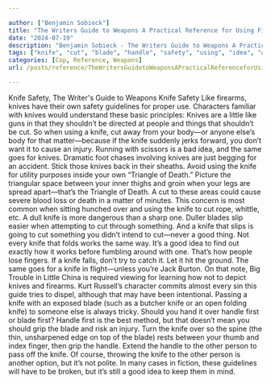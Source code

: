 ```yaml
---

author: ["Benjamin Sobieck"]
title: "The Writers Guide to Weapons A Practical Reference for Using Firearms and Knives in Fiction - N55871"
date: "2024-07-19"
description: "Benjamin Sobieck - The Writers Guide to Weapons A Practical Reference for Using Firearms and Knives in Fiction"
tags: ["knife", "cut", "blade", "handle", "safety", "using", "idea", "good", "first", "guide", "like", "firearm", "guideline", "character", "little", "people", "thing", "else", "cause", "injury", "go", "triangle", "death", "one", "slip"]
categories: [Cop, Reference, Weapons]
url: /posts/reference/TheWritersGuidetoWeaponsAPracticalReferenceforUsingFirearmsandKnivesinFiction-n55871

---
```



Knife Safety, The Writer's Guide to Weapons
Knife Safety
Like firearms, knives have their own safety guidelines for proper use. Characters familiar with knives would understand these basic principles:
Knives are a little like guns in that they shouldn’t be directed at people and things that shouldn’t be cut. So when using a knife, cut away from your body—or anyone else’s body for that matter—because if the knife suddenly jerks forward, you don’t want it to cause an injury.
Running with scissors is a bad idea, and the same goes for knives. Dramatic foot chases involving knives are just begging for an accident. Stick those knives back in their sheaths.
Avoid using the knife for utility purposes inside your own “Triangle of Death.” Picture the triangular space between your inner thighs and groin when your legs are spread apart—that’s the Triangle of Death. A cut to these areas could cause severe blood loss or death in a matter of minutes. This concern is most common when sitting hunched over and using the knife to cut rope, whittle, etc.
A dull knife is more dangerous than a sharp one. Duller blades slip easier when attempting to cut through something. And a knife that slips is going to cut something you didn’t intend to cut—never a good thing.
Not every knife that folds works the same way. It’s a good idea to find out exactly how it works before fumbling around with one. That’s how people lose fingers.
If a knife falls, don’t try to catch it. Let it hit the ground. The same goes for a knife in flight—unless you’re Jack Burton. On that note, Big Trouble in Little China is required viewing for learning how not to depict knives and firearms. Kurt Russell’s character commits almost every sin this guide tries to dispel, although that may have been intentional.
Passing a knife with an exposed blade (such as a butcher knife or an open folding knife) to someone else is always tricky. Should you hand it over handle first or blade first? Handle first is the best method, but that doesn’t mean you should grip the blade and risk an injury. Turn the knife over so the spine (the thin, unsharpened edge on top of the blade) rests between your thumb and index finger, then grip the handle. Extend the handle to the other person to pass off the knife. Of course, throwing the knife to the other person is another option, but it’s not polite.
In many cases in fiction, these guidelines will have to be broken, but it’s still a good idea to keep them in mind.
